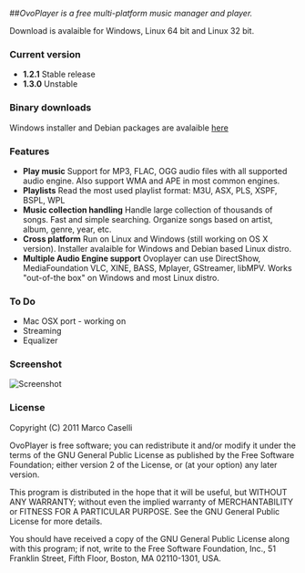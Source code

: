 ##*OvoPlayer is a free multi-platform music manager and player.*

Download is avalaible for Windows, Linux 64 bit and Linux 32 bit.

### Current version
*  **1.2.1** Stable release
*  **1.3.0** Unstable  

### Binary downloads
 Windows installer and Debian packages are avalaible [here](http://ovoplayer.altervista.org/downloads.html)

### Features
*   **Play music**
    	    Support for MP3, FLAC, OGG audio files with all supported audio engine. Also support WMA and APE in most common engines.
*   **Playlists**
    	    Read the most used playlist format: M3U, ASX, PLS, XSPF, BSPL, WPL </div>
*   **Music collection handling**
      	    Handle large collection of thousands of songs. Fast and simple searching. Organize songs based on artist, album, genre, year, etc.
*   **Cross platform**
    	 Run on Linux and Windows (still working on OS X version). Installer avalaible for Windows and Debian based Linux distro.
*   **Multiple Audio Engine support**
Ovoplayer can use DirectShow, MediaFoundation VLC, XINE, BASS, Mplayer, GStreamer, libMPV.  Works "out-of-the box" on Windows and most Linux distro.

### To Do
  * Mac OSX port - working on
  * Streaming
  * Equalizer

### Screenshot
![Screenshot](http://ovoplayer.altervista.org/images/OVOPlayer_scrn1.png)

### License
Copyright (C) 2011 Marco Caselli

OvoPlayer is free software; you can redistribute it and/or
modify it under the terms of the GNU General Public License
as published by the Free Software Foundation; either version 2
of the License, or (at your option) any later version.

This program is distributed in the hope that it will be useful,
but WITHOUT ANY WARRANTY; without even the implied warranty of
MERCHANTABILITY or FITNESS FOR A PARTICULAR PURPOSE.  See the
GNU General Public License for more details.

You should have received a copy of the GNU General Public License
along with this program; if not, write to the Free Software
Foundation, Inc., 51 Franklin Street, Fifth Floor, Boston, MA  02110-1301, USA.
